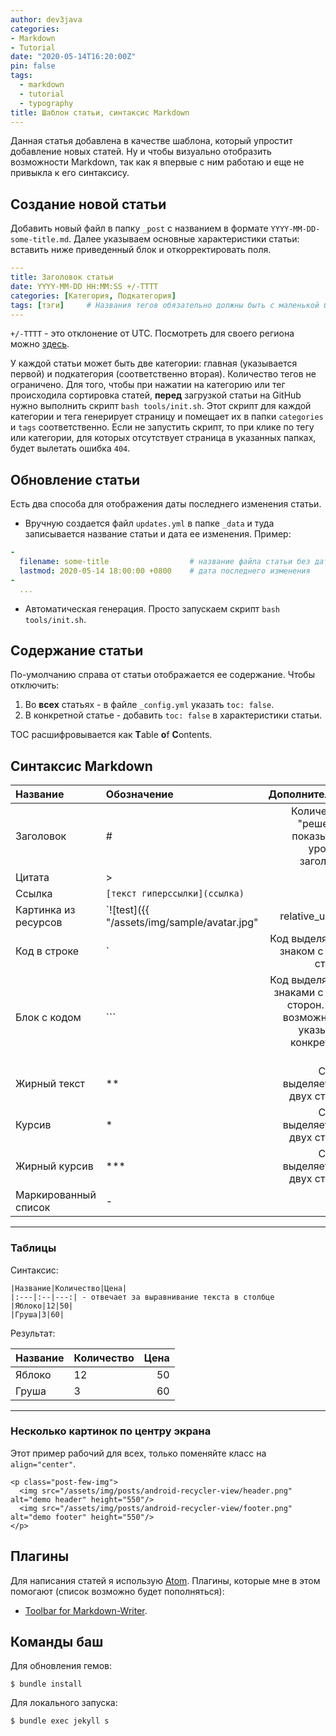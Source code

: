 ```yaml
---
author: dev3java
categories:
- Markdown
- Tutorial
date: "2020-05-14T16:20:00Z"
pin: false
tags:
  - markdown
  - tutorial
  - typography
title: Шаблон статьи, синтаксис Markdown
---
```


Данная статья добавлена в качестве шаблона, который упростит добавление
новых статей. Ну и чтобы визуально отобразить возможности Markdown, так как
я впервые с ним работаю и еще не привыкла к его синтаксису.


## Создание новой статьи

Добавить новый файл в папку `_post` с названием в формате `YYYY-MM-DD-some-title.md`.
Далее указываем основные характеристики статьи: вставить ниже приведенный блок и
откорректировать поля.

```yaml
---
title: Заголовок статьи
date: YYYY-MM-DD HH:MM:SS +/-TTTT
categories: [Категория, Подкатегория]
tags: [тэги]     # Названия тегов обязательно должны быть с маленькой буквы
---
```

`+/-TTTT` - это отклонение от UTC. Посмотреть для своего региона можно
[здесь][dateandtime].

У каждой статьи может быть две категории: главная (указывается первой) и подкатегория
(соответственно вторая). Количество тегов не ограничено. Для того, чтобы при нажатии
на категорию или тег происходила сортировка статей, **перед** загрузкой статьи на
GitHub нужно выполнить скрипт `bash tools/init.sh`. Этот скрипт для каждой
категории и тега генерирует страницу и помещает их в папки `categories` и `tags`
соответственно. Если не запустить скрипт, то при клике по тегу или категории, для которых
отсутствует страница в указанных папках, будет вылетать ошибка `404`.


## Обновление статьи

Есть два способа для отображения даты последнего изменения статьи.

- Вручную создается файл `updates.yml` в папке `_data` и туда записывается
название статьи и дата ее изменения. Пример:

```yaml
-
  filename: some-title                  # название файла статьи без даты и разрешения
  lastmod: 2020-05-14 18:00:00 +0800    # дата последнего изменения
-
  ...
```

- Автоматическая генерация. Просто запускаем скрипт `bash tools/init.sh`.


## Содержание статьи

По-умолчанию справа от статьи отображается ее содержание. Чтобы отключить:
1. Во **всех** статьях - в файле `_config.yml` указать `toc: false`.
2. В конкретной статье - добавить `toc: false` в характеристики статьи.

TOC расшифровывается как **T**able **o**f **C**ontents.


## Синтаксис Markdown

|Название|Обозначение|Дополнительно|
|:---|:--|---:|
|Заголовок|#|Количество "решеток" показывает уровень заголовка|
|Цитата|>||
|Ссылка|`[текст гиперссылки](ссылка)`||
|Картинка из ресурсов|`![test]({{ "/assets/img/sample/avatar.jpg" | relative_url }})`||
|Код в строке|`|Код выделяется знаком с двух сторон|
|Блок с кодом|```|Код выделяется знаками с двух сторон. Есть возможность указывать конкретный язык|
|Жирный текст|**|Слово выделяется с двух сторон|
|Курсив|*|Слово выделяется с двух сторон|
|Жирный курсив|***|Слово выделяется с двух сторон|
|Маркированный список|-||

***

### Таблицы

Синтаксис:
```
|Название|Количество|Цена|
|:---|:--|---:| - отвечает за выравнивание текста в столбце
|Яблоко|12|50|
|Груша|3|60|
```

Результат:

|Название|Количество|Цена|
|:---|:--|---:|  
|Яблоко|12|50|
|Груша|3|60|

***

### Несколько картинок по центру экрана

Этот пример рабочий для всех, только  поменяйте класс на `align="center"`.

```
<p class="post-few-img">
  <img src="/assets/img/posts/android-recycler-view/header.png" alt="demo header" height="550"/>
  <img src="/assets/img/posts/android-recycler-view/footer.png" alt="demo footer" height="550"/>
</p>
```

## Плагины

Для написания статей я использую [Atom][atom]. Плагины, которые мне
в этом помогают (список возможно будет пополняться):
- [Toolbar for Markdown-Writer][plugin-tool-bar-markdown-writer].


## Команды баш

Для обновления гемов:

```
$ bundle install
```

Для локального запуска:

```
$ bundle exec jekyll s
```


<!-- Ссылки на сторонние ресурсы -->
[dateandtime]: https://dateandtime.info/ru/country.php?code=RU "dateandtime.info"
[atom]: https://atom.io/ "atom.io"
[plugin-tool-bar-markdown-writer]: https://atom.io/packages/tool-bar-markdown-writer "atom.io"
